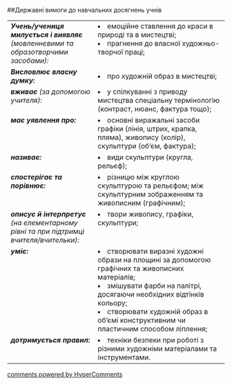 <div id="hypercomments_widget" class="js-hypercomments-widget invisible"></div>

##Державні вимоги до навчальних досягнень учнів

<table>
<tbody>
<tr>
<td width="40%" style="vertical-align:top !important;">
<i><b>Учень/учениця милується і виявляє</b> (мовленнєвими та образотворчими засобами):</i><br>
</td>
<td style="vertical-align:top !important;">
<li>емоційне ставлення до краси в природі та в мистецтві;</li>
<li>прагнення до власної художньо-творчої праці;</li>
</td>
</tr>
<tr>
<td width="40%" style="vertical-align:top !important;">
<i><b>Висловлює власну думку:</b></i><br>
</td>
<td>
<li>про художній образ в мистецтві;</li>
</td>
</tr>
<tr>
<td width="40%" style="vertical-align:top !important;">
<i><b>вживає</b> (за допомогою учителя):</i><br>
</td>
<td>
<li>у спілкуванні з приводу мистецтва спеціальну термінологію (контраст, нюанс, фактура тощо);</li>
</td>
</tr>
<tr>
<td width="40%" style="vertical-align:top !important;">
<i><b>має уявлення про:</b></i><br>
</td>
<td>
<li>основні виражальні засоби  графіки (лінія, штрих, крапка, пляма), живопису (колір), скульптури (об’єм, фактура);</li>
</td>
</tr>
<tr>
<td width="40%" style="vertical-align:top !important;">
<i><b>називає:</b></i><br>
</td>
<td>
<li>види скульптури (кругла, рельєф);</li>
</td>
</tr>
<tr>
<td width="40%" style="vertical-align:top !important;">
<i><b>спостерігає та  порівнює:</b></i><br>
</td>
<td>
<li>різницю між круглою скульптурою та рельєфом; між скульптурним зображенням та живописним (графічним);</li>
</td>
</tr>
<tr>
<td width="40%" style="vertical-align:top !important;">
<i><b>описує й інтерпретує</b> (на елементарному рівні та при підтримці вчителя/вчительки):</i><br>
</td>
<td style="vertical-align:top !important;">
<li>твори живопису, графіки, скульптури;</li>
</td>
</tr>
<tr>
<td width="40%" style="vertical-align:top !important;">
<i><b>уміє:</b></i><br>
</td>
<td>
<li>створювати виразні художні образи на площині за допомогою графічних та живописних матеріалів;</li>
<li>змішувати фарби на палітрі, досягаючи необхідних відтінків кольору;</li>
<li>створювати художній образ в об’ємі конструктивним чи пластичним способом ліплення;</li>
</td>
</tr>
<tr>
<td width="40%" style="vertical-align:top !important;">
<i><b>дотримується правил:</b></i><br>
</td>
<td>
<li>техніки безпеки при роботі з різними художніми матеріалами та інструментами.</li>
</td>
</tr>
</tbody>
</table>


<div class="js-hypercomments-container">
    <a href="http://hypercomments.com" class="hc-link" title="comments widget">comments powered by HyperComments</a>
</div>